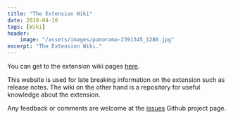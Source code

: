 ```yaml
---
title: "The Extension Wiki"
date: 2019-04-10
tags: [Wiki]
header:
    image: "/assets/images/panorama-2391345_1280.jpg"
excerpt: "The Extension Wiki."
---
```

You can get to the extension wiki pages <a href="https://aka.ms/O365FiddlerExtensionWiki" target="_blank">here</a>.

This website is used for late breaking information on the extension such as release notes. The wiki on the other hand is a repository for useful knowledge about the extension.

Any feedback or comments are welcome at the <a href="https://aka.ms/O365FiddlerExtensionIssues" target="_blank">issues</a> Github project page.